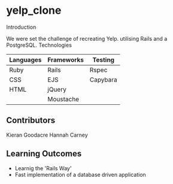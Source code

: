 # yelp_clone

Introduction

We were set the challenge of recreating Yelp. utilising Rails and a PostgreSQL.
Technologies

|Languages |Frameworks|Testing  |
|----------|----------|---------|
|Ruby      |Rails     | Rspec   |
|CSS       |EJS       | Capybara|
|HTML      |jQuery    |         |
|          |Moustache |         |

Contributors
-----------------

Kieran Goodacre
Hannah Carney

Learning Outcomes
-----------------

- Learnig the 'Rails Way'
- Fast implementation of a database driven application

